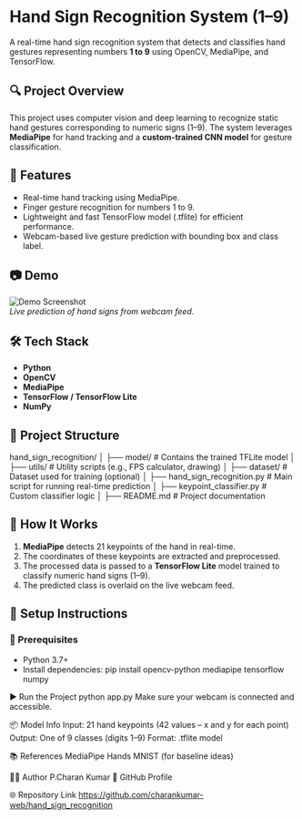 # Hand Sign Recognition System (1–9)

A real-time hand sign recognition system that detects and classifies hand gestures representing numbers **1 to 9** using OpenCV, MediaPipe, and TensorFlow.

## 🔍 Project Overview

This project uses computer vision and deep learning to recognize static hand gestures corresponding to numeric signs (1–9). The system leverages **MediaPipe** for hand tracking and a **custom-trained CNN model** for gesture classification.

## 🚀 Features

- Real-time hand tracking using MediaPipe.
- Finger gesture recognition for numbers 1 to 9.
- Lightweight and fast TensorFlow model (.tflite) for efficient performance.
- Webcam-based live gesture prediction with bounding box and class label.

## 📷 Demo

![Demo Screenshot](demo/demo.png)  
*Live prediction of hand signs from webcam feed.*

## 🛠️ Tech Stack

- **Python**
- **OpenCV**
- **MediaPipe**
- **TensorFlow / TensorFlow Lite**
- **NumPy**

## 📁 Project Structure

hand_sign_recognition/
│
├── model/ # Contains the trained TFLite model
│
├── utils/ # Utility scripts (e.g., FPS calculator, drawing)
│
├── dataset/ # Dataset used for training (optional)
│
├── hand_sign_recognition.py # Main script for running real-time prediction
│
├── keypoint_classifier.py # Custom classifier logic
│
├── README.md # Project documentation

## 🧠 How It Works

1. **MediaPipe** detects 21 keypoints of the hand in real-time.
2. The coordinates of these keypoints are extracted and preprocessed.
3. The processed data is passed to a **TensorFlow Lite** model trained to classify numeric hand signs (1–9).
4. The predicted class is overlaid on the live webcam feed.

## 🧪 Setup Instructions

### 🔧 Prerequisites

- Python 3.7+
- Install dependencies:
pip install opencv-python mediapipe tensorflow numpy

▶️ Run the Project
python app.py
Make sure your webcam is connected and accessible.

📦 Model Info
Input: 21 hand keypoints (42 values – x and y for each point)
Output: One of 9 classes (digits 1–9)
Format: .tflite model

📚 References
MediaPipe Hands
MNIST (for baseline ideas)

🙋‍♂️ Author
 P.Charan Kumar
🔗 GitHub Profile

🌐 Repository Link
https://github.com/charankumar-web/hand_sign_recognition
